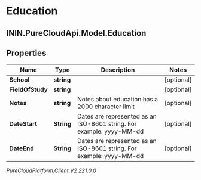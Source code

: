 # Education

## ININ.PureCloudApi.Model.Education

## Properties

|Name | Type | Description | Notes|
|------------ | ------------- | ------------- | -------------|
| **School** | **string** |  | [optional] |
| **FieldOfStudy** | **string** |  | [optional] |
| **Notes** | **string** | Notes about education has a 2000 character limit | [optional] |
| **DateStart** | **String** | Dates are represented as an ISO-8601 string. For example: yyyy-MM-dd | [optional] |
| **DateEnd** | **String** | Dates are represented as an ISO-8601 string. For example: yyyy-MM-dd | [optional] |



_PureCloudPlatform.Client.V2 221.0.0_
